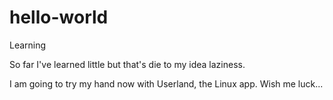 # hello-world
Learning

So far I've learned little but that's die to my idea laziness.

I am going to try my hand now with Userland, the Linux app. Wish me luck...

